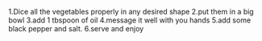 1.Dice all the vegetables properly in any desired shape
2.put them in a big bowl
3.add 1 tbspoon of oil
4.message it well with you hands
5.add some black pepper and salt.
6.serve and enjoy